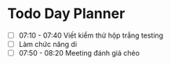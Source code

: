 

# Todo Day Planner

- [ ] 07:10 - 07:40 Viết kiểm thử hộp trắng testing
- [ ] Làm chức năng di 
- [ ] 07:50 - 08:20 Meeting đánh giá chéo